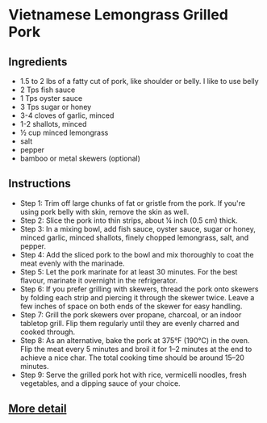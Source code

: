 # Vietnamese Lemongrass Grilled Pork

## Ingredients

- 1.5 to 2 lbs of a fatty cut of pork, like shoulder or belly. I like to use belly
- 2 Tps fish sauce
- 1 Tps oyster sauce
- 3 Tps sugar or honey
- 3-4 cloves of garlic, minced
- 1-2 shallots, minced
- ½ cup minced lemongrass
- salt
- pepper
- bamboo or metal skewers (optional)

## Instructions

- Step 1: Trim off large chunks of fat or gristle from the pork. If you're using pork belly with skin, remove the skin as well.
- Step 2: Slice the pork into thin strips, about ¼ inch (0.5 cm) thick.
- Step 3: In a mixing bowl, add fish sauce, oyster sauce, sugar or honey, minced garlic, minced shallots, finely chopped lemongrass, salt, and pepper.
- Step 4: Add the sliced pork to the bowl and mix thoroughly to coat the meat evenly with the marinade.
- Step 5: Let the pork marinate for at least 30 minutes. For the best flavour, marinate it overnight in the refrigerator.
- Step 6: If you prefer grilling with skewers, thread the pork onto skewers by folding each strip and piercing it through the skewer twice. Leave a few inches of space on both ends of the skewer for easy handling.
- Step 7: Grill the pork skewers over propane, charcoal, or an indoor tabletop grill. Flip them regularly until they are evenly charred and cooked through.
- Step 8: As an alternative, bake the pork at 375°F (190°C) in the oven. Flip the meat every 5 minutes and broil it for 1–2 minutes at the end to achieve a nice char. The total cooking time should be around 15–20 minutes.
- Step 9: Serve the grilled pork hot with rice, vermicelli noodles, fresh vegetables, and a dipping sauce of your choice.

## [More detail](https://bunbobae.com/vietnamese-lemongrass-grilled-pork-thit-nuong/#%f0%9f%94%aa-instructions)
